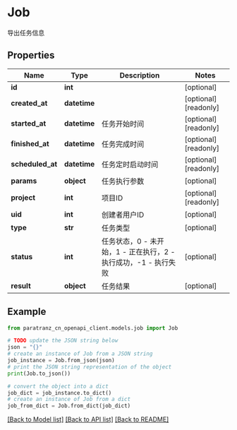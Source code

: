 # Job

导出任务信息

## Properties

Name | Type | Description | Notes
------------ | ------------- | ------------- | -------------
**id** | **int** |  | [optional] 
**created_at** | **datetime** |  | [optional] [readonly] 
**started_at** | **datetime** | 任务开始时间 | [optional] [readonly] 
**finished_at** | **datetime** | 任务完成时间 | [optional] [readonly] 
**scheduled_at** | **datetime** | 任务定时启动时间 | [optional] [readonly] 
**params** | **object** | 任务执行参数 | [optional] 
**project** | **int** | 项目ID | [optional] [readonly] 
**uid** | **int** | 创建者用户ID | [optional] 
**type** | **str** | 任务类型 | [optional] 
**status** | **int** | 任务状态，0 - 未开始，1 - 正在执行，2 - 执行成功，-1 - 执行失败 | [optional] 
**result** | **object** | 任务结果 | [optional] 

## Example

```python
from paratranz_cn_openapi_client.models.job import Job

# TODO update the JSON string below
json = "{}"
# create an instance of Job from a JSON string
job_instance = Job.from_json(json)
# print the JSON string representation of the object
print(Job.to_json())

# convert the object into a dict
job_dict = job_instance.to_dict()
# create an instance of Job from a dict
job_from_dict = Job.from_dict(job_dict)
```
[[Back to Model list]](../README.md#documentation-for-models) [[Back to API list]](../README.md#documentation-for-api-endpoints) [[Back to README]](../README.md)


